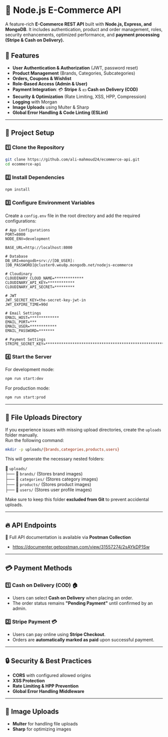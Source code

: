 # 🛒 Node.js E-Commerce API  

A feature-rich **E-Commerce REST API** built with **Node.js, Express, and MongoDB**. It includes authentication, product and order management, roles, security enhancements, optimized performance, and **payment processing (Stripe & Cash on Delivery).**  

## 🚀 Features  
- **User Authentication & Authorization** (JWT, password reset)  
- **Product Management** (Brands, Categories, Subcategories)  
- **Orders, Coupons & Wishlist**  
- **Role-Based Access (Admin & User)**  
- **Payment Integration**: 💳 **Stripe** & 💵 **Cash on Delivery (COD)**  
- **Security & Optimization** (Rate Limiting, XSS, HPP, Compression)  
- **Logging** with Morgan  
- **Image Uploads** using Multer & Sharp  
- **Global Error Handling & Code Linting (ESLint)**  

---

## 📂 Project Setup  

### 1️⃣ Clone the Repository  
```bash
git clone https://github.com/ali-mahmoud24/ecommerce-api.git
cd ecommerce-api
```

### 2️⃣ Install Dependencies  
```bash
npm install
```

### 3️⃣ Configure Environment Variables  
Create a `config.env` file in the root directory and add the required configurations:  
```env
# App Configurations
PORT=8000
NODE_ENV=development

BASE_URL=http://localhost:8000

# Database
DB_URI=mongodb+srv://[DB_USER]:[DB_PASSWORD]@cluster0.weu8p.mongodb.net/nodejs-ecommerce

# Cloudinary
CLOUDINARY_CLOUD_NAME=*************
CLOUDINARY_API_KEY=************
CLOUDINARY_API_SECRET=*********

# JWT
JWT_SECRET_KEY=the-secret-key-jwt-in
JWT_EXPIRE_TIME=90d

# Email Settings
EMAIL_HOST=*************
EMAIL_PORT=***
EMAIL_USER=************
EMAIL_PASSWORD=*******

# Payment Settings
STRIPE_SECRET_KEY=***************************************************************************
```

### 4️⃣ Start the Server  
For development mode:  
```bash
npm run start:dev
```

For production mode:  
```bash
npm run start:prod
```

---

## 📸 File Uploads Directory  

If you experience issues with missing upload directories, create the `uploads` folder manually.  
Run the following command:

```bash
mkdir -p uploads/{brands,categories,products,users}
```

This will generate the necessary nested folders:

📁 `uploads/`  
 ├── 📂 `brands/` (Stores brand images)  
 ├── 📂 `categories/` (Stores category images)  
 ├── 📂 `products/` (Stores product images)  
 ├── 📂 `users/` (Stores user profile images)  

Make sure to keep this folder **excluded from Git** to prevent accidental uploads.

---

## 🔥 API Endpoints
🔹 Full API documentation is available via **Postman Collection**
- https://documenter.getpostman.com/view/31557274/2sAYkDP1Sw

---

## 💳 Payment Methods  
### **1️⃣ Cash on Delivery (COD) 🏠**  
- Users can select **Cash on Delivery** when placing an order.  
- The order status remains **"Pending Payment"** until confirmed by an admin.  

### **2️⃣ Stripe Payment 💳**  
- Users can pay online using **Stripe Checkout**.  
- Orders are **automatically marked as paid** upon successful payment.  

---

## 🔒 Security & Best Practices  
- **CORS** with configured allowed origins  
- **XSS Protection**  
- **Rate Limiting & HPP Prevention**  
- **Global Error Handling Middleware**

---

## 📸 Image Uploads
- **Multer** for handling file uploads
- **Sharp** for optimizing images
